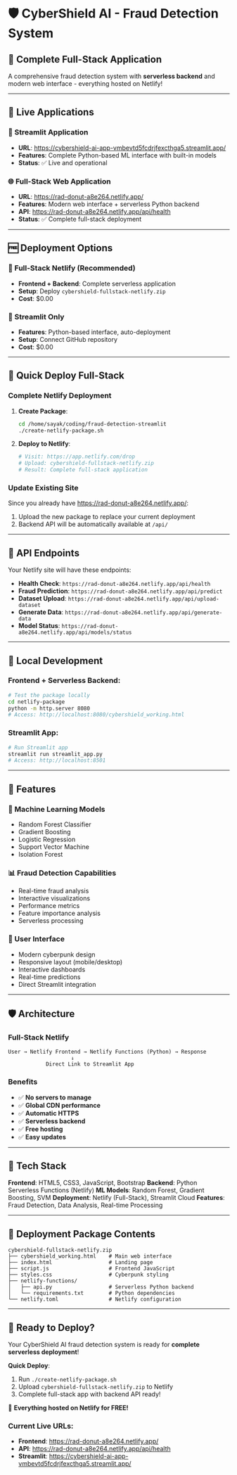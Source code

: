 # 🛡️ CyberShield AI - Fraud Detection System

## 🌟 **Complete Full-Stack Application**

A comprehensive fraud detection system with **serverless backend** and modern web interface - everything hosted on Netlify!

---

## 🚀 **Live Applications**

### **🎯 Streamlit Application**
- **URL**: https://cybershield-ai-app-vmbevtd5fcdrjfexcthga5.streamlit.app/
- **Features**: Complete Python-based ML interface with built-in models
- **Status**: ✅ Live and operational

### **🌐 Full-Stack Web Application**
- **URL**: https://rad-donut-a8e264.netlify.app/
- **Features**: Modern web interface + serverless Python backend
- **API**: https://rad-donut-a8e264.netlify.app/api/health
- **Status**: ✅ Complete full-stack deployment

---

## 🆓 **Deployment Options**

### **🌟 Full-Stack Netlify (Recommended)**
- **Frontend + Backend**: Complete serverless application
- **Setup**: Deploy `cybershield-fullstack-netlify.zip` 
- **Cost**: $0.00

### **🎯 Streamlit Only**
- **Features**: Python-based interface, auto-deployment
- **Setup**: Connect GitHub repository
- **Cost**: $0.00

---

## 🚀 **Quick Deploy Full-Stack**

### **Complete Netlify Deployment**

1. **Create Package**:
   ```bash
   cd /home/sayak/coding/fraud-detection-streamlit
   ./create-netlify-package.sh
   ```

2. **Deploy to Netlify**:
   ```bash
   # Visit: https://app.netlify.com/drop
   # Upload: cybershield-fullstack-netlify.zip
   # Result: Complete full-stack application
   ```

### **Update Existing Site**
Since you already have https://rad-donut-a8e264.netlify.app/:
1. Upload the new package to replace your current deployment
2. Backend API will be automatically available at `/api/`

---

## 🔧 **API Endpoints**

Your Netlify site will have these endpoints:

- **Health Check**: `https://rad-donut-a8e264.netlify.app/api/health`
- **Fraud Prediction**: `https://rad-donut-a8e264.netlify.app/api/predict`
- **Dataset Upload**: `https://rad-donut-a8e264.netlify.app/api/upload-dataset`
- **Generate Data**: `https://rad-donut-a8e264.netlify.app/api/generate-data`
- **Model Status**: `https://rad-donut-a8e264.netlify.app/api/models/status`

---

## 🧪 **Local Development**

### **Frontend + Serverless Backend**:
```bash
# Test the package locally
cd netlify-package
python -m http.server 8080
# Access: http://localhost:8080/cybershield_working.html
```

### **Streamlit App**:
```bash
# Run Streamlit app
streamlit run streamlit_app.py
# Access: http://localhost:8501
```

---

## 🔧 **Features**

### **🤖 Machine Learning Models**
- Random Forest Classifier
- Gradient Boosting
- Logistic Regression
- Support Vector Machine
- Isolation Forest

### **📊 Fraud Detection Capabilities**
- Real-time fraud analysis
- Interactive visualizations
- Performance metrics
- Feature importance analysis
- Serverless processing

### **🎨 User Interface**
- Modern cyberpunk design
- Responsive layout (mobile/desktop)
- Interactive dashboards
- Real-time predictions
- Direct Streamlit integration

---

## 🛡️ **Architecture**

### **Full-Stack Netlify**
```
User → Netlify Frontend → Netlify Functions (Python) → Response
                    ↓
            Direct Link to Streamlit App
```

### **Benefits**
- ✅ **No servers to manage**
- ✅ **Global CDN performance**
- ✅ **Automatic HTTPS**
- ✅ **Serverless backend**
- ✅ **Free hosting**
- ✅ **Easy updates**

---

## 🎯 **Tech Stack**

**Frontend**: HTML5, CSS3, JavaScript, Bootstrap
**Backend**: Python Serverless Functions (Netlify)
**ML Models**: Random Forest, Gradient Boosting, SVM
**Deployment**: Netlify (Full-Stack), Streamlit Cloud
**Features**: Fraud Detection, Data Analysis, Real-time Processing

---

## 🚀 **Deployment Package Contents**

```
cybershield-fullstack-netlify.zip
├── cybershield_working.html    # Main web interface
├── index.html                  # Landing page
├── script.js                   # Frontend JavaScript
├── styles.css                  # Cyberpunk styling
├── netlify-functions/
│   ├── api.py                  # Serverless Python backend
│   └── requirements.txt        # Python dependencies
└── netlify.toml                # Netlify configuration
```

---

## 🎉 **Ready to Deploy?**

Your CyberShield AI fraud detection system is ready for **complete serverless deployment**!

**Quick Deploy**: 
1. Run `./create-netlify-package.sh`
2. Upload `cybershield-fullstack-netlify.zip` to Netlify
3. Complete full-stack app with backend API ready!

🚀 **Everything hosted on Netlify for FREE!**

### **Current Live URLs**:
- **Frontend**: https://rad-donut-a8e264.netlify.app/
- **API**: https://rad-donut-a8e264.netlify.app/api/health
- **Streamlit**: https://cybershield-ai-app-vmbevtd5fcdrjfexcthga5.streamlit.app/
